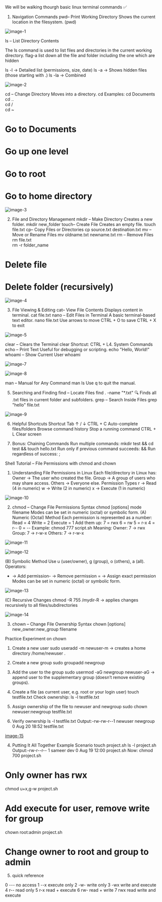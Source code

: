 We will be walking thourgh basic linux
 terminal commands
 ✅
 1. Navigation Commands
 pwd– Print Working Directory
 Shows the current location in the filesystem.
 (pwd)

![image-1](https://github.com/vanshchhabra007/images-/blob/main/image_1.jpg?raw=true)


ls – List Directory Contents

 The ls command is used to list files and directories in the current working directory.
 flag-a list down all the file and folder including the one which are hidden

  ls -l → Detailed list (permissions, size, date)
 ls -a → Shows hidden files (those starting with .)
 ls -la → Combined

 ![image-2](https://github.com/vanshchhabra007/images-/blob/main/image-2.jpg?raw=true)

  cd – Change Directory
 Moves into a directory.
 cd
 Examples:
 cd Documents        
cd ..               
cd /                
cd ~                
# Go to Documents
 # Go up one level
 # Go to root
 # Go to home directory

 ![image-3](https://github.com/vanshchhabra007/images-/blob/main/image-3.jpg?raw=true)

2. File and Directory Management
 mkdir – Make Directory
 Creates a new folder.
 mkdir new_folder
 touch– Create File
 Creates an empty file.
touch file.txt
 cp– Copy Files or Directories
 cp source.txt destination.txt
 mv – Move or Rename Files
 mv oldname.txt newname.txt
 rm – Remove Files
 rm file.txt          
rm -r folder_name    
# Delete file
 # Delete folder (recursively)

 ![image-4](https://github.com/vanshchhabra007/images-/blob/main/image-4.jpg?raw=true)
 
 3. File Viewing & Editing
 cat– View File Contents
 Displays content in terminal.
 cat file.txt
nano – Edit Files in Terminal
 A basic terminal-based text editor.
 nano file.txt
 Use arrows to move
 CTRL + O to save
 CTRL + X to exit

![image-5](https://github.com/vanshchhabra007/images-/blob/main/image-5.jpg?raw=true)

clear – Clears the Terminal
 clear
 Shortcut: CTRL + L4. System Commands
 echo – Print Text
 Useful for debugging or scripting.
 echo "Hello, World!"
 whoami – Show Current User
 whoami

![image-7](https://github.com/vanshchhabra007/images-/blob/main/image-7.jpg?raw=true)

![image-8](https://github.com/vanshchhabra007/images-/blob/main/image-8.jpg?raw=true)

man – Manual for Any Command
 man ls
 Use q to quit the manual.

5. Searching and Finding
 find – Locate Files
 find . -name "*.txt"
 🔍
 Finds all .txt files in current folder and subfolders.
 grep – Search Inside Files
 grep "hello" file.txt

![image-9](https://github.com/vanshchhabra007/images-/blob/main/image-9.jpg?raw=true)

6. Helpful Shortcuts
 Shortcut
 Tab
 ↑ / ↓
 CTRL + C
 Auto-complete files/folders
 Browse command history
 Stop a running command
 CTRL + L
 Clear screen
 
 7. Bonus: Chaining Commands
 Run multiple commands:
 mkdir test && cd test && touch hello.txt
 Run only if previous command succeeds: &&
 Run regardless of success: ;
 
 Shell Tutorial – File Permissions with
 chmod and chown
 
 1. Understanding File Permissions in Linux
 Each file/directory in Linux has:
 Owner → The user who created the file.
 Group → A group of users who may share access.
 Others → Everyone else.
 Permission Types
 r → Read (4 in numeric)
 w → Write (2 in numeric)
 x → Execute (1 in numeric)

![image-10](https://github.com/vanshchhabra007/images-/blob/main/image-10.jpg?raw=true)

 2. chmod – Change File Permissions
 Syntax
 chmod [options] mode filename
 Modes can be set in numeric (octal) or symbolic form.
 (A) Numeric (Octal) Method
 Each permission is represented as a number:
 Read = 4 Write = 2
 Execute = 1
 Add them up:
 7 = rwx
 6 = rw
5 = r-x
 4 = r--
 0 = --
Example:
 chmod 777 script.sh
 Meaning:
 Owner: 7 → rwx
 Group: 7 → r-w-x
 Others: 7 → r-w-x

![image-11](https://github.com/vanshchhabra007/images-/blob/main/image-11.jpg?raw=true)

![image-12](https://github.com/vanshchhabra007/images-/blob/main/image-12.jpg?raw=true)

 (B) Symbolic Method
 Use u (user/owner), g (group), o (others), a (all). Operators:
 + → Add permission- → Remove permission
 = → Assign exact permission
 Modes can be set in numeric (octal) or symbolic form.

![image-13](https://github.com/vanshchhabra007/images-/blob/main/image-13.jpg?raw=true)

(C) Recursive Changes
 chmod -R 755 /mydir-R → applies changes recursively to all files/subdirectories

 ![image-14](https://github.com/vanshchhabra007/images-/blob/main/image-14.jpg?raw=true)

  3. chown – Change File Ownership
 Syntax
 chown [options] new_owner:new_group filename

 Practice Experiment on chown
 
 1. Create a new user
 sudo useradd -m newuser-m → creates a home directory /home/newuser .
 
 2. Create a new group
 sudo groupadd newgroup
 3. Add the user to the group
 sudo usermod -aG newgroup newuser-aG → append user to the supplementary group (doesn’t remove existing groups).
 
 4. Create a file (as current user, e.g. root or your login user)
 touch testfile.txt
 Check ownership:
 ls -l testfile.txt

 5. Assign ownership of the file to newuser and newgroup
 sudo chown newuser:newgroup testfile.txt
 
 6. Verify ownership
 ls -l testfile.txt
 Output:-rw-rw-r--1 newuser newgroup 0 Aug 20 18:52 testfile.txt

[image-15](https://github.com/vanshchhabra007/images-/blob/main/image-15.jpg?raw=true)


4. Putting It All Together
 Example Scenario
 touch project.sh
 ls -l project.sh
 Output:-rw-r--r-- 1 sameer dev 0 Aug 19 12:00 project.sh
 Now:
 chmod 700 project.sh       

# Only owner has rwx
 chmod u+x,g-w project.sh 
 # Add execute for user, remove write for group
 chown root:admin project.sh
 # Change owner to root and group to admin

 
 5. quick reference

    
 0  ---  no access
 1  --x  execute only
 2  -w-  write only
 3  -wx  write and execute 
 4  r-- read only 
 5  r-x read + execute
 6  rw- read + write
 7  rwx  read write and execute 
 























 
 
